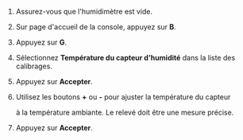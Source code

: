 <?xml version="1.0" encoding="UTF-8"?><?workdir /C:\Users\amaya\Desktop\Master 2\Adaptation et réécriture\temp\webhelp-responsive\Adaptation et réécriture?><?workdir-uri file:/C:/Users/amaya/Desktop/Master%202/Adaptation%20et%20réécriture/temp/webhelp-responsive/Adaptation%20et%20réécriture/?><?path2project?><?path2project-uri ./?><?path2rootmap-uri ./?><topic xmlns:dita-ot="http://dita-ot.sourceforge.net/ns/201007/dita-ot" xmlns:ditaarch="http://dita.oasis-open.org/architecture/2005/" class="- topic/topic " ditaarch:DITAArchVersion="1.2" domains="(topic hi-d) (topic ut-d) (topic indexing-d) (topic hazard-d) (topic abbrev-d) (topic pr-d) (topic sw-d) (topic ui-d)" id="calibrage-de-la-température" xtrf="file:/C:/Users/amaya/Desktop/Master%202/Adaptation%20et%20réécriture/calibrage_temperature.md" xtrc="topic:1;181:15" specializations=""><title class="- topic/title " xtrf="file:/C:/Users/amaya/Desktop/Master%202/Adaptation%20et%20réécriture/calibrage_temperature.md" xtrc="title:1;181:15">Calibrage de la température</title><body class="- topic/body " xtrf="file:/C:/Users/amaya/Desktop/Master%202/Adaptation%20et%20réécriture/calibrage_temperature.md" xtrc="body:1;181:15"><ol class="- topic/ol " xtrf="file:/C:/Users/amaya/Desktop/Master%202/Adaptation%20et%20réécriture/calibrage_temperature.md" xtrc="ol:1;181:15"><li class="- topic/li " xtrf="file:/C:/Users/amaya/Desktop/Master%202/Adaptation%20et%20réécriture/calibrage_temperature.md" xtrc="li:1;181:15"><p class="- topic/p " xtrf="file:/C:/Users/amaya/Desktop/Master%202/Adaptation%20et%20réécriture/calibrage_temperature.md" xtrc="p:1;181:15">Assurez-vous que l'humidimètre est vide.</p></li><li class="- topic/li " xtrf="file:/C:/Users/amaya/Desktop/Master%202/Adaptation%20et%20réécriture/calibrage_temperature.md" xtrc="li:2;181:15"><p class="- topic/p " xtrf="file:/C:/Users/amaya/Desktop/Master%202/Adaptation%20et%20réécriture/calibrage_temperature.md" xtrc="p:2;181:15">Sur page d'accueil de la console, appuyez sur <b class="+ topic/ph hi-d/b " xtrf="file:/C:/Users/amaya/Desktop/Master%202/Adaptation%20et%20réécriture/calibrage_temperature.md" xtrc="b:1;181:15">B</b>.</p></li><li class="- topic/li " xtrf="file:/C:/Users/amaya/Desktop/Master%202/Adaptation%20et%20réécriture/calibrage_temperature.md" xtrc="li:3;181:15"><p class="- topic/p " xtrf="file:/C:/Users/amaya/Desktop/Master%202/Adaptation%20et%20réécriture/calibrage_temperature.md" xtrc="p:3;181:15">Appuyez  sur <b class="+ topic/ph hi-d/b " xtrf="file:/C:/Users/amaya/Desktop/Master%202/Adaptation%20et%20réécriture/calibrage_temperature.md" xtrc="b:2;181:15">G</b>.</p></li><li class="- topic/li " xtrf="file:/C:/Users/amaya/Desktop/Master%202/Adaptation%20et%20réécriture/calibrage_temperature.md" xtrc="li:4;181:15"><p class="- topic/p " xtrf="file:/C:/Users/amaya/Desktop/Master%202/Adaptation%20et%20réécriture/calibrage_temperature.md" xtrc="p:4;181:15">Sélectionnez <b class="+ topic/ph hi-d/b " xtrf="file:/C:/Users/amaya/Desktop/Master%202/Adaptation%20et%20réécriture/calibrage_temperature.md" xtrc="b:3;181:15">Température du capteur d'humidité</b> dans la liste des calibrages.</p></li><li class="- topic/li " xtrf="file:/C:/Users/amaya/Desktop/Master%202/Adaptation%20et%20réécriture/calibrage_temperature.md" xtrc="li:5;181:15"><p class="- topic/p " xtrf="file:/C:/Users/amaya/Desktop/Master%202/Adaptation%20et%20réécriture/calibrage_temperature.md" xtrc="p:5;181:15">Appuyez sur <b class="+ topic/ph hi-d/b " xtrf="file:/C:/Users/amaya/Desktop/Master%202/Adaptation%20et%20réécriture/calibrage_temperature.md" xtrc="b:4;181:15">Accepter</b>.</p></li><li class="- topic/li " xtrf="file:/C:/Users/amaya/Desktop/Master%202/Adaptation%20et%20réécriture/calibrage_temperature.md" xtrc="li:6;181:15"><p class="- topic/p " xtrf="file:/C:/Users/amaya/Desktop/Master%202/Adaptation%20et%20réécriture/calibrage_temperature.md" xtrc="p:6;181:15">Utilisez les boutons <b class="+ topic/ph hi-d/b " xtrf="file:/C:/Users/amaya/Desktop/Master%202/Adaptation%20et%20réécriture/calibrage_temperature.md" xtrc="b:5;181:15">+</b> ou <b class="+ topic/ph hi-d/b " xtrf="file:/C:/Users/amaya/Desktop/Master%202/Adaptation%20et%20réécriture/calibrage_temperature.md" xtrc="b:6;181:15">-</b> pour ajuster la température du capteur
à la température ambiante. Le relevé doit être une mesure précise.</p></li><li class="- topic/li " xtrf="file:/C:/Users/amaya/Desktop/Master%202/Adaptation%20et%20réécriture/calibrage_temperature.md" xtrc="li:7;181:15"><p class="- topic/p " xtrf="file:/C:/Users/amaya/Desktop/Master%202/Adaptation%20et%20réécriture/calibrage_temperature.md" xtrc="p:7;181:15">Appuyez sur <b class="+ topic/ph hi-d/b " xtrf="file:/C:/Users/amaya/Desktop/Master%202/Adaptation%20et%20réécriture/calibrage_temperature.md" xtrc="b:7;181:15">Accepter</b>.</p></li></ol></body></topic>